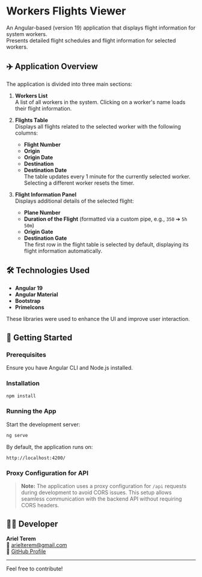# Workers Flights Viewer

An Angular-based (version 19) application that displays flight information for system workers.  
Presents detailed flight schedules and flight information for selected workers.

## ✈️ Application Overview

The application is divided into three main sections:

1. **Workers List**  
   A list of all workers in the system. Clicking on a worker's name loads their flight information.

2. **Flights Table**  
   Displays all flights related to the selected worker with the following columns:
   - **Flight Number**
   - **Origin**
   - **Origin Date**
   - **Destination**
   - **Destination Date**  
   The table updates every 1 minute for the currently selected worker. Selecting a different worker resets the timer.

3. **Flight Information Panel**  
   Displays additional details of the selected flight:
   - **Plane Number**
   - **Duration of the Flight** (formatted via a custom pipe, e.g., `350` ➔ `5h 50m`)
   - **Origin Gate**
   - **Destination Gate**  
   The first row in the flight table is selected by default, displaying its flight information automatically.

## 🛠️ Technologies Used

- **Angular 19**
- **Angular Material**
- **Bootstrap**
- **PrimeIcons**

These libraries were used to enhance the UI and improve user interaction.

## 🚀 Getting Started

### Prerequisites

Ensure you have Angular CLI and Node.js installed.

### Installation

```bash
npm install
```

### Running the App

Start the development server:

```bash
ng serve
```

By default, the application runs on:

```
http://localhost:4200/
```

### Proxy Configuration for API

> **Note:** The application uses a proxy configuration for `/api` requests during development to avoid CORS issues. This setup allows seamless communication with the backend API without requiring CORS headers.

## 👨‍💻 Developer

**Ariel Terem**  
📧 arielterem@gmail.com  
🔗 [GitHub Profile](https://github.com/arielterem)

---

Feel free to contribute!

